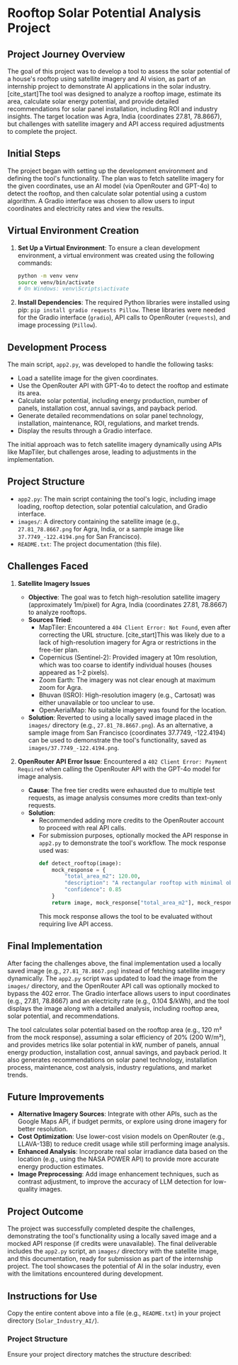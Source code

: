 # Rooftop Solar Potential Analysis Project

## Project Journey Overview

The goal of this project was to develop a tool to assess the solar potential of a house's rooftop using satellite imagery and AI vision, as part of an internship project to demonstrate AI applications in the solar industry. [cite_start]The tool was designed to analyze a rooftop image, estimate its area, calculate solar energy potential, and provide detailed recommendations for solar panel installation, including ROI and industry insights. The target location was Agra, India (coordinates 27.81, 78.8667), but challenges with satellite imagery and API access required adjustments to complete the project.

## Initial Steps

The project began with setting up the development environment and defining the tool's functionality. The plan was to fetch satellite imagery for the given coordinates, use an AI model (via OpenRouter and GPT-4o) to detect the rooftop, and then calculate solar potential using a custom algorithm. A Gradio interface was chosen to allow users to input coordinates and electricity rates and view the results.

## Virtual Environment Creation

1.  **Set Up a Virtual Environment**: To ensure a clean development environment, a virtual environment was created using the following commands:
    ```bash
    python -m venv venv
    source venv/bin/activate
    # On Windows: venv\Scripts\activate
    ```
2.  **Install Dependencies**: The required Python libraries were installed using pip: `pip install gradio requests Pillow`. These libraries were needed for the Gradio interface (`gradio`), API calls to OpenRouter (`requests`), and image processing (`Pillow`).

## Development Process

The main script, `app2.py`, was developed to handle the following tasks:

* Load a satellite image for the given coordinates.
* Use the OpenRouter API with GPT-4o to detect the rooftop and estimate its area.
* Calculate solar potential, including energy production, number of panels, installation cost, annual savings, and payback period.
* Generate detailed recommendations on solar panel technology, installation, maintenance, ROI, regulations, and market trends.
* Display the results through a Gradio interface.

The initial approach was to fetch satellite imagery dynamically using APIs like MapTiler, but challenges arose, leading to adjustments in the implementation.

## Project Structure

* `app2.py`: The main script containing the tool's logic, including image loading, rooftop detection, solar potential calculation, and Gradio interface.
* `images/`: A directory containing the satellite image (e.g., `27.81_78.8667.png` for Agra, India, or a sample image like `37.7749_-122.4194.png` for San Francisco).
* `README.txt`: The project documentation (this file).

## Challenges Faced

1.  **Satellite Imagery Issues**
    * **Objective**: The goal was to fetch high-resolution satellite imagery (approximately 1m/pixel) for Agra, India (coordinates 27.81, 78.8667) to analyze rooftops.
    * **Sources Tried**:
        * MapTiler: Encountered a `404 Client Error: Not Found`, even after correcting the URL structure. [cite_start]This was likely due to a lack of high-resolution imagery for Agra or restrictions in the free-tier plan.
        * Copernicus (Sentinel-2): Provided imagery at 10m resolution, which was too coarse to identify individual houses (houses appeared as 1-2 pixels).
        * Zoom Earth: The imagery was not clear enough at maximum zoom for Agra.
        * Bhuvan (ISRO): High-resolution imagery (e.g., Cartosat) was either unavailable or too unclear to use.
        * OpenAerialMap: No suitable imagery was found for the location.
    * **Solution**: Reverted to using a locally saved image placed in the `images/` directory (e.g., `27.81_78.8667.png`). As an alternative, a sample image from San Francisco (coordinates 37.7749, -122.4194) can be used to demonstrate the tool's functionality, saved as `images/37.7749_-122.4194.png`.

2.  **OpenRouter API Error Issue**: Encountered a `402 Client Error: Payment Required` when calling the OpenRouter API with the GPT-4o model for image analysis.
    * **Cause**: The free tier credits were exhausted due to multiple test requests, as image analysis consumes more credits than text-only requests.
    * **Solution**:
        * Recommended adding more credits to the OpenRouter account to proceed with real API calls.
        * For submission purposes, optionally mocked the API response in `app2.py` to demonstrate the tool's workflow. The mock response used was:
            ```python
            def detect_rooftop(image):
                mock_response = {
                    "total_area_m2": 120.00,
                    "description": "A rectangular rooftop with minimal obstructions, suitable for solar panels. Some shading from nearby trees may reduce efficiency.",
                    "confidence": 0.85
                }
                return image, mock_response["total_area_m2"], mock_response["description"], mock_response["confidence"]
            ```
            This mock response allows the tool to be evaluated without requiring live API access.

## Final Implementation

After facing the challenges above, the final implementation used a locally saved image (e.g., `27.81_78.8667.png`) instead of fetching satellite imagery dynamically. The `app2.py` script was updated to load the image from the `images/` directory, and the OpenRouter API call was optionally mocked to bypass the 402 error. The Gradio interface allows users to input coordinates (e.g., 27.81, 78.8667) and an electricity rate (e.g., 0.104 $/kWh), and the tool displays the image along with a detailed analysis, including rooftop area, solar potential, and recommendations.

The tool calculates solar potential based on the rooftop area (e.g., 120 m² from the mock response), assuming a solar efficiency of 20% (200 W/m²), and provides metrics like solar potential in kW, number of panels, annual energy production, installation cost, annual savings, and payback period. It also generates recommendations on solar panel technology, installation process, maintenance, cost analysis, industry regulations, and market trends.

## Future Improvements

* **Alternative Imagery Sources**: Integrate with other APIs, such as the Google Maps API, if budget permits, or explore using drone imagery for better resolution.
* **Cost Optimization**: Use lower-cost vision models on OpenRouter (e.g., LLAVA-13B) to reduce credit usage while still performing image analysis.
* **Enhanced Analysis**: Incorporate real solar irradiance data based on the location (e.g., using the NASA POWER API) to provide more accurate energy production estimates.
* **Image Preprocessing**: Add image enhancement techniques, such as contrast adjustment, to improve the accuracy of LLM detection for low-quality images.

## Project Outcome

The project was successfully completed despite the challenges, demonstrating the tool's functionality using a locally saved image and a mocked API response (if credits were unavailable). The final deliverable includes the `app2.py` script, an `images/` directory with the satellite image, and this documentation, ready for submission as part of the internship project. The tool showcases the potential of AI in the solar industry, even with the limitations encountered during development.

## Instructions for Use

Copy the entire content above into a file (e.g., `README.txt`) in your project directory (`Solar_Industry_AI/`).

### Project Structure

Ensure your project directory matches the structure described:
